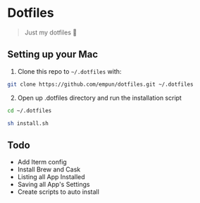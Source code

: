 # Dotfiles 

> Just my dotfiles 🌱

## Setting up your Mac
1. Clone this repo to `~/.dotfiles` with:
```zsh
git clone https://github.com/empun/dotfiles.git ~/.dotfiles
```
2. Open up .dotfiles directory and run the installation script
```zsh
cd ~/.dotfiles

sh install.sh
```

## Todo
- Add Iterm config
- Install Brew and Cask
- Listing all App Installed
- Saving all App's Settings
- Create scripts to auto install
